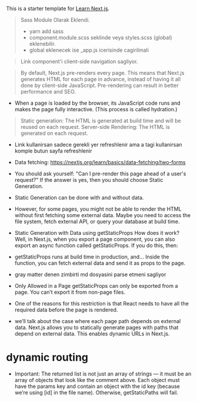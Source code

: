 This is a starter template for [Learn Next.js](https://nextjs.org/learn).

> Sass Module Olarak Eklendi.
>
> - yarn add sass
> - component.module.scss seklinde veya styles.scss (global) eklenebilir.
> - global eklenecek ise \_app.js icerisinde cagirilmali

> Link component'i client-side navigation sagliyor.

> By default, Next.js pre-renders every page. This means
> that Next.js generates HTML for each page in advance,
> instead of having it all done by client-side
> JavaScript. Pre-rendering can result in better performance and SEO.

- When a page is loaded by the browser, its JavaScript code runs and makes the page fully interactive. (This process is called hydration.)

> Static generation: The HTML is generated at build time and will be reused on each request.
> Server-side Rendering: The HTML is generated on each request.

- Link kullanirsan sadece gerekli yer refreshlenir ama a
  tagi kullanirsan komple butun sayfa refreshlenir

- Data fetching: https://nextjs.org/learn/basics/data-fetching/two-forms

- You should ask yourself: "Can I pre-render this page ahead of a user's request?" If the answer is yes, then you should choose Static Generation.
- Static Generation can be done with and without data.

- However, for some pages, you might not be able to render the HTML without first fetching some external data. Maybe you need to access the file system, fetch external API, or query your database at build time.

- Static Generation with Data using getStaticProps
  How does it work? Well, in Next.js, when you export a page component, you can also export an async function called getStaticProps. If you do this, then:

- getStaticProps runs at build time in production, and…
  Inside the function, you can fetch external data and send it as props to the page.

- gray matter denen zimbirti md dosyasini parse etmeni sagliyor

- Only Allowed in a Page
  getStaticProps can only be exported from a page. You can’t export it from non-page files.

- One of the reasons for this restriction is that React needs to have all the required data before the page is rendered.

- we’ll talk about the case where each page path depends on external data. Next.js allows you to statically generate pages with paths that depend on external data. This enables dynamic URLs in Next.js.

# dynamic routing

- Important: The returned list is not just an array of strings — it must be an array of objects that look like the comment above. Each object must have the params key and contain an object with the id key (because we’re using [id] in the file name). Otherwise, getStaticPaths will fail.
